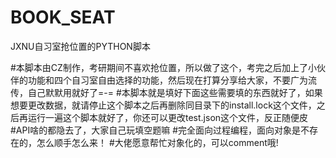 # BOOK_SEAT
JXNU自习室抢位置的PYTHON脚本

#本脚本由CZ制作，考研期间不喜欢抢位置，所以做了这个，考完之后加上了小伙伴的功能和四个自习室自由选择的功能，然后现在打算分享给大家，不要广为流传，自己默默用就好了=-= #本脚本就是填好下面这些需要填的东西就好了，如果想要更改数据，就请停止这个脚本之后再删除同目录下的install.lock这个文件，之后再运行一遍这个脚本就好了，你还可以更改test.json这个文件，反正随便皮 #API啥的都隐去了，大家自己玩填空题嘛 #完全面向过程编程，面向对象是不存在的，怎么顺手怎么来！ #大佬愿意帮忙对象化的，可以comment哦!
